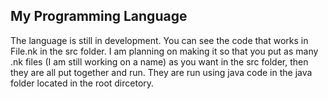 ## My Programming Language

The language is still in development. You can see the code that works in File.nk in the src folder. I am planning on making it so that you put as many .nk files (I am still working on a name) as you want in the src folder, then they are all put together and run. They are run using java code in the java folder located in the root dircetory.
